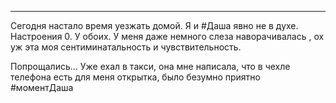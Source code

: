 ___

Сегодня настало время уезжать домой.
Я и #Даша явно не в духе. Настроения 0. У обоих.
У меня даже немного слеза наворачивалась , ох уж эта моя сентиминатальность и чувствительность.

Попрощались...
Уже ехал в такcи, она мне написала, что в чехле телефона есть для меня открытка, было безумно приятно #моментДаша 
